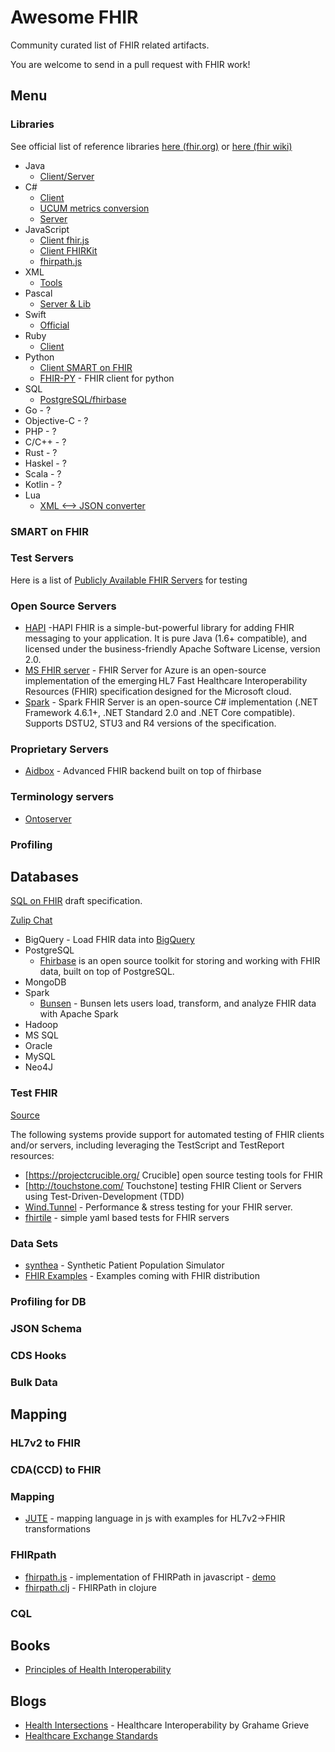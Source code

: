 # Awesome FHIR

Community curated list of FHIR related artifacts.

You are welcome to send in a pull request with FHIR work!

## Menu

### Libraries

See official list of reference libraries
[here (fhir.org)](https://www.hl7.org/fhir/downloads.html) or
[here (fhir wiki)](http://wiki.hl7.org/index.php?title=Open_Source_FHIR_implementations)

* Java
  * [Client/Server](http://jamesagnew.github.io/hapi-fhir/)
* C#
  * [Client](https://github.com/FirelyTeam/fhir-net-api)
  * [UCUM metrics conversion](https://github.com/FirelyTeam/Fhir.Metrics)
  * [Server](https://github.com/FirelyTeam/spark)
* JavaScript
  * [Client fhir.js](https://github.com/FHIR/fhir.js)
  * [Client FHIRKit](https://www.npmjs.com/package/fhir-kit-client)
  * [fhirpath.js](https://github.com/hl7/fhirpath.js/)
* XML
  * [Tools](https://www.hl7.org/fhir/fhir-3.0.1-XMLTools-0.01.zip)
* Pascal
  * [Server & Lib](http://github.com/grahamegrieve/fhirserver)
* Swift
  * [Official](https://github.com/smart-on-fhir/Swift-FHIR)
* Ruby
  * [Client](https://github.com/fhir-crucible/fhir_client)
* Python
  * [Client SMART on FHIR](https://github.com/smart-on-fhir/client-py)
  * [FHIR-PY](https://github.com/beda-software/fhir-py) - FHIR client for python
* SQL
  * [PostgreSQL/fhirbase](https://www.health-samurai.io/fhirbase)
* Go - ?
* Objective-C - ?
* PHP - ?
* C/C++ - ?
* Rust - ?
* Haskel - ?
* Scala - ?
* Kotlin - ?
* Lua
  * [XML ⟷ JSON converter](https://github.com/vadi2/fhir-formats)

### SMART on FHIR

### Test Servers

Here is a list of [Publicly  Available FHIR Servers](http://wiki.hl7.org/index.php?title=Publicly_Available_FHIR_Servers_for_testing) for testing

### Open Source Servers

* [HAPI](http://hapifhir.io/) -HAPI FHIR is a simple-but-powerful library for adding FHIR messaging to your application. It is pure Java (1.6+ compatible), and licensed under the business-friendly Apache Software License, version 2.0.
* [MS FHIR server](https://github.com/microsoft/fhir-server) - FHIR Server for Azure is an open-source implementation of the emerging HL7 Fast Healthcare Interoperability Resources (FHIR) specification designed for the Microsoft cloud.
* [Spark](https://github.com/firelyTeam/spark) - Spark FHIR Server is an open-source C# implementation (.NET Framework 4.6.1+, .NET Standard 2.0 and .NET Core compatible). Supports DSTU2, STU3 and R4 versions of the specification.

### Proprietary Servers

* [Aidbox](https://www.health-samurai.io/aidbox) - Advanced FHIR backend built on top of fhirbase

### Terminology servers

* [Ontoserver](https://ontoserver.csiro.au)

### Profiling

## Databases

[SQL on FHIR](https://github.com/FHIR/sql-on-fhir/blob/master/sql-on-fhir.md) draft specification. 

[Zulip Chat](https://chat.fhir.org/#narrow/stream/179219-analytics-on.20FHIR)

* BigQuery - Load FHIR data into [BigQuery](https://github.com/fhir-fuel/fhir-storage-and-analytics-track/tree/master/bigquery)
* PostgreSQL
  * [Fhirbase](https://www.health-samurai.io/fhirbase) is an open source toolkit for storing and working with FHIR data, built on top of PostgreSQL.
* MongoDB
* Spark
  * [Bunsen](https://github.com/cerner/bunsen) - Bunsen lets users load, transform, and analyze FHIR data with Apache Spark
* Hadoop
* MS SQL
* Oracle
* MySQL
* Neo4J

### Test FHIR

[Source](http://wiki.hl7.org/index.php?title=FHIR_Testing_Platforms)

The following systems provide support for automated testing of FHIR clients and/or servers, including leveraging the TestScript and TestReport resources:

* [https://projectcrucible.org/ Crucible] open source testing tools for FHIR
* [http://touchstone.com/ Touchstone] testing FHIR Client or Servers using Test-Driven-Development (TDD)
* [Wind.Tunnel](https://github.com/FirelyTeam/Wind.Tunnel) - Performance & stress testing for your FHIR server.
* [fhirtile](https://github.com/HealthSamurai/fhirtile) - simple yaml based tests for FHIR servers

### Data Sets

* [synthea](https://github.com/synthetichealth/synthea) - Synthetic Patient Population Simulator
* [FHIR Examples](https://www.hl7.org/fhir/downloads.html) - Examples coming with FHIR distribution

### Profiling for DB

### JSON Schema

### CDS Hooks

### Bulk Data

## Mapping

### HL7v2 to FHIR

### CDA(CCD) to FHIR

### Mapping

* [JUTE](https://github.com/HealthSamurai/jute.js) - mapping language in js with examples for HL7v2->FHIR transformations

### FHIRpath

* [fhirpath.js](https://github.com/hl7/fhirpath.js/) - implementation of FHIRPath in javascript - [demo](https://hl7.github.io/fhirpath.js/)
* [fhirpath.clj](https://github.com/HealthSamurai/fhirpath.clj) - FHIRPath in clojure

### CQL

## Books

* [Principles of Health Interoperability](https://www.springer.com/gp/book/9783319303680)

## Blogs

* [Health Intersections](http://www.healthintersections.com.au/) - Healthcare Interoperability by Grahame Grieve
* [Healthcare Exchange Standards](https://healthcaresecprivacy.blogspot.com/)
